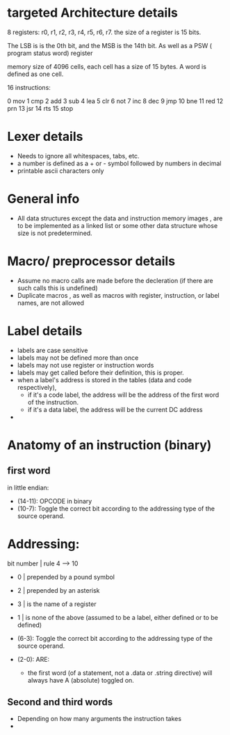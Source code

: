 # targeted Architecture details

8 registers: r0, r1, r2, r3, r4, r5, r6, r7.
the size of a register is 15 bits.

The LSB is is the 0th bit, and the MSB is the 14th bit. 
As well as a PSW ( program status word) register

memory size of 4096 cells, each cell has a size of 15 bytes. A word is defined as one cell.

16 instructions:

0 mov
1 cmp
2 add
3 sub
4 lea
5 clr
6 not
7 inc
8 dec
9 jmp
10 bne
11 red
12 prn
13 jsr
14 rts
15 stop

 


# Lexer details
- Needs to ignore all whitespaces, tabs, etc.
- a number is defined as a + or - symbol followed by numbers in decimal
- printable ascii characters only

# General info

- All data structures except the data and instruction memory images , are to be implemented as a linked list or some other data structure whose size is not predetermined.

# Macro/ preprocessor details
- Assume no macro calls are made before the decleration (if there are such calls this is undefined)
- Duplicate macros , as well as macros with register, instruction, or label names, are not allowed


# Label details
- labels are case sensitive
- labels may not be defined more than once
- labels may not use register or instruction words
- labels may get called before their definition, this is proper.
- when a label's address is stored in the tables (data and code respectively),
    - if it's a code label, the address will be the address of the first word of the instruction. 
    - if it's a data label, the address will be the current DC address 
- 

# Anatomy of an instruction (binary) 
## first word
in little endian: 
- (14-11): OPCODE in binary
- (10-7): Toggle the correct bit according to the addressing type of the source operand.
# Addressing: 
bit number | rule
4 --> 10
- 0 | prepended by a pound symbol
- 2 | prepended by an asterisk
- 3 | is the name of a register
- 1 | is none of the above (assumed to be a label, either defined or to be defined)



- (6-3): Toggle the correct bit according to the addressing type of the source operand.
- (2-0): ARE:
    - the first word (of a statement, not a .data or .string directive) will always have A (absolute) toggled on.

## Second and third words
- Depending on how many arguments the instruction takes
- 

